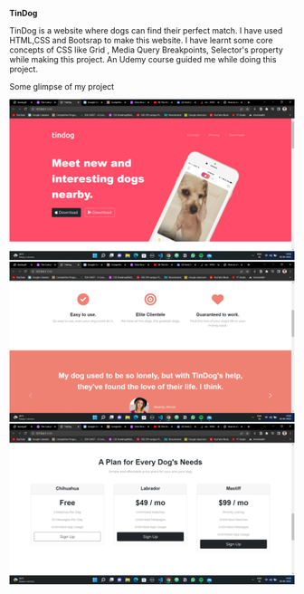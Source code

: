 **TinDog**

TinDog is a website where dogs can find their perfect match. I have used HTML,CSS and Bootsrap to make this website. I have learnt some core concepts of CSS like Grid , Media Query Breakpoints, Selector's property while making this project. An Udemy course guided me while doing this project.

Some glimpse of my project

![Demo](images/tindog1.png)
![Demo](images/tindog2.png)
![Demo](images/tindog3.png)
